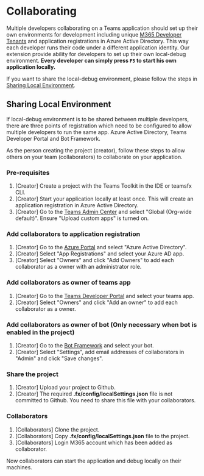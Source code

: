 # Collaborating 

Multiple developers collaborating on a Teams application should set up their own environments for development including unique [M365 Developer Tenants](https://developer.microsoft.com/en-us/microsoft-365/dev-program) and application registrations in Azure Active Directory. This way each developer runs their code under a different application identity. Our extension provide ability for developers to set up their own local-debug environment. **Every developer can simply press `F5` to start his own application locally.**

If you want to share the local-debug environment, please follow the steps in [Sharing Local Environment](#sharing-local-environment).

## Sharing Local Environment

If local-debug environment is to be shared between multiple developers, there are three points of registration which need to be configured to allow multiple developers to run the same app. Azure Active Directory, Teams Developer Portal and Bot Framework.

As the person creating the project (creator), follow these steps to allow others on your team (collaborators) to collaborate on your application.

### Pre-requisites
1. [Creator] Create a project with the Teams Toolkit in the IDE or teamsfx CLI.
2. [Creator] Start your application locally at least once. This will create an application registration in Azure Active Directory.
3. [Creator] Go to the [Teams Admin Center](https://admin.teams.microsoft.com/policies/app-setup) and select "Global (Org-wide default)". Ensure "Upload custom apps" is turned on.

### Add collaborators to application registration
1. [Creator] Go to the [Azure Portal](https://portal.azure.com) and select "Azure Active Directory".
2. [Creator] Select "App Registrations" and select your Azure AD app.
3. [Creator] Select "Owners" and click "Add Owners" to add each collaborator as a owner with an administrator role.

### Add collaborators as owner of teams app
1. [Creator] Go to the [Teams Developer Portal](https://dev.teams.microsoft.com/apps/) and select your teams app.
2. [Creator] Select "Owners" and click "Add an owner" to add each collaborator as a owner.

### Add collaborators as owner of bot (Only necessary when bot is enabled in the project)
1. [Creator] Go to the [Bot Framework](https://dev.botframework.com/bots) and select your bot.
2. [Creator] Select "Settings", add email addresses of collaborators in "Admin" and click "Save changes".

### Share the project
1. [Creator] Upload your project to Github.
2. [Creator] The required **.fx/config/localSettings.json** file is not committed to Github. You need to share this file with your collaborators.

### Collaborators
1. [Collaborators] Clone the project.
2. [Collaborators] Copy **.fx/config/localSettings.json** file to the project.
3. [Collaborators] Login M365 account which has been added as collaborator.

Now collaborators can start the application and debug locally on their machines.
